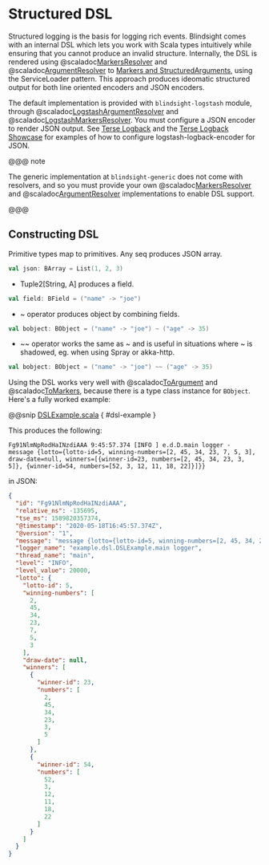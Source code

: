 # Structured DSL

Structured logging is the basis for logging rich events.  Blindsight comes with an internal DSL which lets you work with Scala types intuitively while ensuring that you cannot produce an invalid structure.  Internally, the DSL is rendered using @scaladoc[MarkersResolver](com.tersesystems.blindsight.MarkersResolver) and @scaladoc[ArgumentResolver](com.tersesystems.blindsight.ArgumentResolver) to [Markers and StructuredArguments](https://github.com/logstash/logstash-logback-encoder#event-specific-custom-fields), using the ServiceLoader pattern.  This approach produces ideomatic structured output for both line oriented encoders and JSON encoders.

The default implementation is provided with `blindsight-logstash` module, through @scaladoc[LogstashArgumentResolver](com.tersesystems.blindsight.logstash.LogstashArgumentResolver) and @scaladoc[LogstashMarkersResolver](com.tersesystems.blindsight.logstash.LogstashMarkersResolver).  You must configure a JSON encoder to render JSON output.  See [Terse Logback](https://tersesystems.github.io/terse-logback/) and the [Terse Logback Showcase](https://github.com/tersesystems/terse-logback-showcase) for examples of how to configure logstash-logback-encoder for JSON. 

@@@ note

The generic implementation at `blindsight-generic` does not come with resolvers, and so you must provide your own @scaladoc[MarkersResolver](com.tersesystems.blindsight.MarkersResolver) and @scaladoc[ArgumentResolver](com.tersesystems.blindsight.ArgumentResolver) implementations to enable DSL support.

@@@

## Constructing DSL

Primitive types map to primitives.  Any seq produces JSON array.

```scala
val json: BArray = List(1, 2, 3)
```

* Tuple2[String, A] produces a field.

```scala
val field: BField = ("name" -> "joe")
```

* ~ operator produces object by combining fields.

```scala
val bobject: BObject = ("name" -> "joe") ~ ("age" -> 35)
```

* ~~ operator works the same as ~ and is useful in situations where ~ is shadowed, eg. when using Spray or akka-http.

```scala
val bobject: BObject = ("name" -> "joe") ~~ ("age" -> 35)
```

Using the DSL works very well with @scaladoc[ToArgument](com.tersesystems.blindsight.ToArgument) and @scaladoc[ToMarkers](com.tersesystems.blindsight.ToMarkers), because there is a type class instance for `BObject`.  Here's a fully worked example:

@@snip [DSLExample.scala](../../../test/scala/example/dsl/DSLExample.scala) { #dsl-example }

This produces the following:

```text
Fg91NlmNpRodHaINzdiAAA 9:45:57.374 [INFO ] e.d.D.main logger -  message {lotto={lotto-id=5, winning-numbers=[2, 45, 34, 23, 7, 5, 3], draw-date=null, winners=[{winner-id=23, numbers=[2, 45, 34, 23, 3, 5]}, {winner-id=54, numbers=[52, 3, 12, 11, 18, 22]}]}}
```

in JSON:

```json
{
  "id": "Fg91NlmNpRodHaINzdiAAA",
  "relative_ns": -135695,
  "tse_ms": 1589820357374,
  "@timestamp": "2020-05-18T16:45:57.374Z",
  "@version": "1",
  "message": "message {lotto={lotto-id=5, winning-numbers=[2, 45, 34, 23, 7, 5, 3], draw-date=null, winners=[{winner-id=23, numbers=[2, 45, 34, 23, 3, 5]}, {winner-id=54, numbers=[52, 3, 12, 11, 18, 22]}]}}",
  "logger_name": "example.dsl.DSLExample.main logger",
  "thread_name": "main",
  "level": "INFO",
  "level_value": 20000,
  "lotto": {
    "lotto-id": 5,
    "winning-numbers": [
      2,
      45,
      34,
      23,
      7,
      5,
      3
    ],
    "draw-date": null,
    "winners": [
      {
        "winner-id": 23,
        "numbers": [
          2,
          45,
          34,
          23,
          3,
          5
        ]
      },
      {
        "winner-id": 54,
        "numbers": [
          52,
          3,
          12,
          11,
          18,
          22
        ]
      }
    ]
  }
}
```
